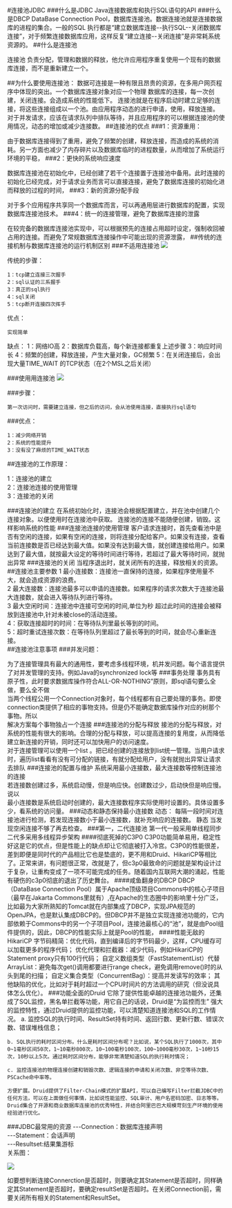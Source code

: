 #连接池JDBC
###什么是JDBC
Java连接数据库和执行SQL语句的API
###什么是DBCP
DataBase Connection Pool，数据库连接池。数据连接池就是连接数据库的进程的集合。一般的SQL 执行都是“建立数据库连接--执行SQL--关闭数据库连接”，对于频繁连接数据库应用，这样反复“建立连接--关闭连接”是非常耗系统资源的。
##什么是连接池

连接池 负责分配，管理和数据的释放，他允许应用程序重复使用一个现有的数据库连接，而不是重新建立一个。
 
##为什么要使用连接池：
     数据可连接是一种有限且昂贵的资源，在多用户网页程序中体现的突出。一个数据库连接对象对应一个物理     数据库的连接，每一次创建，关闭连接。会造成系统的性能低下。
        连接池就是在程序启动时建立足够的连接，将这些连接组成以一个池。由应用程序动态的进行申请，使用，释放连接。
      对于并发请求，应该在请求队列中排队等待，并且应用程序的可以根据连接池的使用情况，动态的增加或减少连接数。
##连接池的优点
###1：资源重用：
  
   由于数据库连接得到了重用，避免了频繁的创建，释放连接，而造成的系统的消耗。另一方面也减少了内存碎片以及数据库临时的进程数量，从而增加了系统运行环境的平稳，
###2：更快的系统响应速度

   数据库连接池在初始化中，已经创建了若干个连接置于连接池中备用。此时连接的初始化已经完成，对于请求业务而言可以直接连接，避免了数据库连接的初始化进而释放的过程的时间，
###3：新的资源分配手段
 
  对于多个应用程序共享同一个数据库而言，可以再通用层进行数据库的配置，实现数据库连接池技术。
###4：统一的连接管理，避免了数据库连接的泄露

   在较完备的数据库连接池实现中，可以根据预先的连接占用超时设定，强制收回被占用的连接。而避免了常规数据库连接操作中可能出现的资源泄露，
##传统的连接机制与数据库连接池的运行机制区别
###不适用连接池
![](nojdbc.png)<p>
传统的步骤：

	1：tcp建立连接三次握手
	2：sql认证的三系握手
	3：真正的sql执行
	4：sql关闭
	5：tcp断开连接四次挥手
优点：
	
	实现简单
缺点：
	1：网络IO高
	2：数据库负载高，每个新连接都重复上述步骤
	3：响应时间长
	4：频繁的创建，释放连接，产生大量对象，GC频繁
	5：在关闭连接后，会出现大量TIME_WAIT 的TCP状态（在2个MSL之后关闭）
	     

###使用用连接池
![](jdcb.png)<p>
###步骤：

	第一次访问时，需要建立连接，但之后的访问，会从池使用连接，直接执行sql语句
###优点：

	1：减少网络开销
	2：系统的性能提升
	3：没有没了麻烦的TIME_WAIT状态
##连接池的工作原理：
 
1：连接池的建立<br>
2：连接池连接的使用管理<br>
3：连接池的关闭<br>

###连接池的建立
在系统初始化时，连接池会根据配置建立，并在池中创建几个连接对象。以便使用时在连接池中获取。
连接池的连接不能随便创建，销毁。这样影响系统的性能
###连接池连接的使用管理
客户请求连接时，首先查看池中是否有空闲的连接，如果有空闲的连接，则将连接分配给客户。如果没有连接，查看当前连接数是否已经达到最大值。如果没有达到最大值，就创建连接给用户。如果达到了最大值，就按最大设定的等待时间进行等待，若超过了最大等待时间，就抛出异常
###连接池的关闭
当程序退出时，就关闭所有的连接，释放相关的资源。
##连接池主要参数
1 最小连接数：连接池一直保持的连接，如果程序使用量不大，就会造成资源的浪费。<br>
2 最大连接数：连接池最多可以申请的连接数。如果程序的请求次数大于连接池最大连接数，就会进入等待队列进行等待。<br>
3 最大空闲时间：连接池中连接可空闲的时间,单位为秒 超过此时间的连接会被释放到连接池中,针对未被close的活动连接。<br>
4：获取连接超时的时间：在等待队列里最长等到的时间。<br>
5：超时重试连接次数：在等待队列里超过了最长等到的时间，就会尽心重新连接。<br>
##连接池注意事项
###并发问题：

  为了连接管理具有最大的通用性，要考虑多线程环境，机并发问题。每个语言提供了对并发管理的支持。例如Java的synchronized lock等
###事务处理
   事务具有原子性，此时要求数据库操作符合ALL-OR-NOTHING”原则，即sql语句要么全做，要么全不做<br>
   当两个线程公用一个Connection对象时，每个线程都有自己要处理的事务。即使connection类提供了相应的事物支持。但是仍不能确定数据库操作对应的树那个事物。所以<br>解决方案每个事物独占一个连接
###连接池的分配与释放
   接池的分配与释放，对系统的性能有很大的影响。合理的分配与释放，可以提高连接的复用度，从而降低建立新连接的开销，同时还可以加快用户的访问速度。 <br>
   对于连接管理可以使用一个list 。把已经创建的连接放到list统一管理。当用户请求时，遍历list看看有没有可分配的链接，有就分配给用户，没有就抛出异常让请求去排队
###连接池的配置与维护
 系统采用最小连接数，最大连接数等控制连接池的连接<br>
若连接数创建过多，系统启动慢，但是响应快。创建数过少，启动快但是响应慢。说以<br>
  最小连接数是系统启动时创建的，最大连接数程序实际使用时设置的。具体设置多少，看系统的访问量。
###动态和静态保持最小连接数
动态：
	每隔一段时间对连接池进行检测，若发现连接数小于最小连接数，就补充响应的连接数。
静态
	当发现空闲连接不够了再去检查。
###第一，二代连接池
第一代一般采用单线程同步二代多采用多线程异步架构
####彻底死掉的C3P0
	C3P0功能简单易用，稳定性好这是它的优点，但是性能上的缺点却让它彻底被打入冷宫。C3P0的性能很差，差到即便是同时代的产品相比它也是垫底的，更不用和Druid、HikariCP等相比了。正常来讲，有问题很正常，改就是了，但c3p0最致命的问题就是架构设计过于复杂，让重构变成了一项不可能完成的任务。随着国内互联网大潮的涌起，性能有硬伤的c3p0彻底的退出了历史舞台。
####咸鱼翻身的DBCP
	DBCP（DataBase Connection Pool）属于Apache顶级项目Commons中的核心子项目（最早在Jakarta Commons里就有）,在Apache的生态圈中的影响里十分广泛，比如最为大家所熟知的Tomcat就在内部集成了DBCP，实现JPA规范的OpenJPA，也是默认集成DBCP的。但DBCP并不是独立实现连接池功能的，它内部依赖于Commons中的另一个子项目Pool，连接池最核心的“池”，就是由Pool组件提供的，因此，DBCP的性能实际上就是Pool的性能，
####性能无敌的HikariCP
	字节码精简：优化代码，直到编译后的字节码最少，这样，CPU缓存可以加载更多的程序代码；
	优化代理和拦截器：减少代码，例如HikariCP的Statement proxy只有100行代码；
	自定义数组类型（FastStatementList）代替ArrayList：避免每次get()调用都要进行range check，避免调用remove()时的从头到尾的扫描；
	自定义集合类型（ConcurrentBag）：提高并发读写的效率；
	其他缺陷的优化，比如对于耗时超过一个CPU时间片的方法调用的研究（但没说具体怎么优化）。
###功能全面的Druid
它除了提供性能卓越的连接池功能外，还集成了SQL监控，黑名单拦截等功能，用它自己的话说，Druid是“为监控而生”
	强大的监控特性，通过Druid提供的监控功能，可以清楚知道连接池和SQL的工作情况。
	a. 监控SQL的执行时间、ResultSet持有时间、返回行数、更新行数、错误次数、错误堆栈信息；

	b. SQL执行的耗时区间分布。什么是耗时区间分布呢？比如说，某个SQL执行了1000次，其中0~1毫秒区间50次，1~10毫秒800次，10~100毫秒100次，100~1000毫秒30次，1~10秒15次，10秒以上5次。通过耗时区间分布，能够非常清楚知道SQL的执行耗时情况；

	c. 监控连接池的物理连接创建和销毁次数、逻辑连接的申请和关闭次数、非空等待次数、PSCache命中率等。

	方便扩展。Druid提供了Filter-Chain模式的扩展API，可以自己编写Filter拦截JDBC中的任何方法，可以在上面做任何事情，比如说性能监控、SQL审计、用户名密码加密、日志等等。
	Druid集合了开源和商业数据库连接池的优秀特性，并结合阿里巴巴大规模苛刻生产环境的使用经验进行优化。
###JDBC最常用的资源
---Connection：数据库连接声明<br>
---Statement：会话声明<br>
---Resultset:结果集游标<br>
关系图：<p>
![](Cooection.png)<p>
如要想判断连接Connerction是否超时，则要确定其Statement是否超时，同样确定其Statement是否超时，要确定resultSet是否超时。在关闭Connection前，需要关闭所有相关的Statement和ResultSet。
